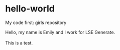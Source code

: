 # hello-world
My code first: girls repository 
<br>
<div> Hello, my name is Emily and I work for LSE Generate. </div>
<br>
<div> This is a test. </div> 
